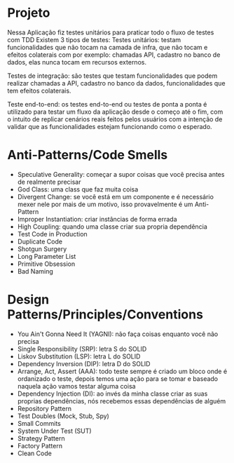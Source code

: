 # Projeto

Nessa Aplicação fiz testes unitários para praticar todo o fluxo de testes com TDD
Existem 3 tipos de testes:
Testes unitários: testam funcionalidades que não tocam na camada de infra, que não tocam e efeitos colaterais com por exemplo: chamadas API, cadastro no banco de dados, elas nunca tocam em recursos externos.

Testes de integração: são testes que testam funcionalidades que podem realizar chamadas a API, cadastro no banco da dados, funcionalidades que tem efeitos colaterais.

Teste end-to-end: os testes end-to-end ou testes de ponta a ponta é utilizado para testar um fluxo da aplicação desde o começo até o fim, com o intuito de replicar cenários reais feitos pelos usuários com a intenção de validar que as funcionalidades estejam funcionando como o esperado.

<!-- Coisas que deveriamos evitar de colocar no código -->
# Anti-Patterns/Code Smells
- Speculative Generality: começar a supor coisas que você precisa antes de realmente precisar
- God Class: uma class que faz muita coisa
- Divergent Change: se você está em um componente e é necessário mexer nele por mais de um motivo, isso provavelmente é um Anti-Pattern
- Improper Instantiation: criar instâncias de forma errada 
- High Coupling: quando uma classe criar sua propria dependência
- Test Code in Production
- Duplicate Code
- Shotgun Surgery
- Long Parameter List
- Primitive Obsession
- Bad Naming

<!-- Coias boas que deveriamos seguir para colocar no código, coisas que já foram validados por pessaos no passado que já garantiram que é uma forma boa de programar -->
# Design Patterns/Principles/Conventions
- You Ain't Gonna Need It (YAGNI): não faça coisas enquanto você não precisa
- Single Responsibility (SRP): letra S do SOLID
- Liskov Substitution (LSP): letra L do SOLID
- Dependency Inversion (DIP): letra D do SOLID
- Arrange, Act, Assert (AAA): todo teste sempre é criado um bloco onde é ordanizado o teste, depois temos uma ação para se tomar e baseado naquela ação vamos testar alguma coisa
- Dependency Injection (DI): ao invés da minha classe criar as suas proprias dependências, nós recebemos essas dependências de alguém
- Repository Pattern
- Test Doubles (Mock, Stub, Spy)
- Small Commits
- System Under Test (SUT)
- Strategy Pattern
- Factory Pattern
- Clean Code